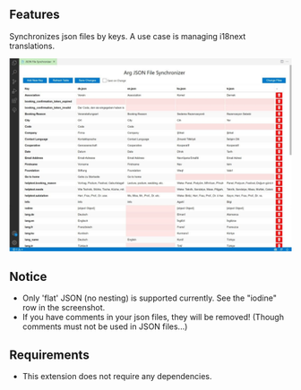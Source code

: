 ## Features

Synchronizes json files by keys. A use case is managing i18next translations.


![Screenshot](https://raw.githubusercontent.com/mergehez/vscode-json-file-synchronizer/master/images/screenshot.JPG)

## Notice
- Only 'flat' JSON (no nesting) is supported currently. See the "iodine" row in the screenshot.
- If you have comments in your json files, they will be removed! (Though comments must not be used in JSON files...)
## Requirements

- This extension does not require any dependencies.
